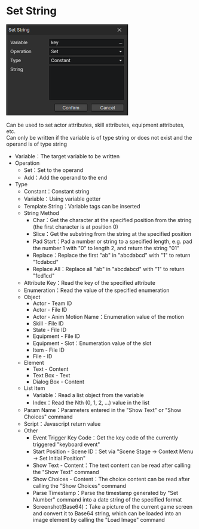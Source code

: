 # Set String

![](img/setString-1.png)

Can be used to set actor attributes, skill attributes, equipment attributes, etc.  
Can only be written if the variable is of type string or does not exist and the operand is of type string

- Variable：The target variable to be written
- Operation
  - Set：Set to the operand
  - Add：Add the operand to the end
- Type
  - Constant：Constant string
  - Variable：Using variable getter
  - Template String：Variable tags can be inserted
  - String Method
    - Char：Get the character at the specified position from the string (the first character is at position 0)
    - Slice：Get the substring from the string at the specified position
    - Pad Start：Pad a number or string to a specified length, e.g. pad the number 1 with "0" to length 2, and return the string "01"
    - Replace：Replace the first "ab" in "abcdabcd" with "1" to return "1cdabcd"
    - Replace All：Replace all "ab" in "abcdabcd" with "1" to return "1cd1cd"
  - Attribute Key：Read the key of the specified attribute
  - Enumeration：Read the value of the specified enumeration
  - Object
    - Actor - Team ID
    - Actor - File ID
    - Actor - Anim Motion Name：Enumeration value of the motion
    - Skill - File ID
    - State - File ID
    - Equipment - File ID
    - Equipment - Slot：Enumeration value of the slot
    - Item - File ID
    - File - ID
  - Element
    - Text - Content
    - Text Box - Text
    - Dialog Box - Content
  - List Item
    - Variable：Read a list object from the variable
    - Index：Read the Nth (0, 1, 2, ...) value in the list
  - Param Name：Parameters entered in the "Show Text" or "Show Choices" command
  - Script：Javascript return value
  - Other
    - Event Trigger Key Code：Get the key code of the currently triggered "keyboard event"
    - Start Position - Scene ID：Set via "Scene Stage -> Context Menu -> Set Initial Position"
    - Show Text - Content：The text content can be read after calling the "Show Text" command
    - Show Choices - Content：The choice content can be read after calling the "Show Choices" command
    - Parse Timestamp：Parse the timestamp generated by "Set Number" command into a date string of the specified format
    - Screenshot(Base64)：Take a picture of the current game screen and convert it to Base64 string, which can be loaded into an image element by calling the "Load Image" command